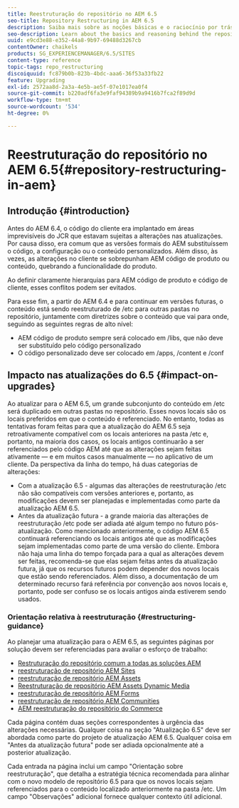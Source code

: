 ```yaml
---
title: Reestruturação do repositório no AEM 6.5
seo-title: Repository Restructuring in AEM 6.5
description: Saiba mais sobre as noções básicas e o raciocínio por trás da reestruturação do repositório no AEM 6.5
seo-description: Learn about the basics and reasoning behind the repository restructuring in AEM 6.5
uuid: e9cd3e88-e352-44a8-9b97-69488d3267cb
contentOwner: chaikels
products: SG_EXPERIENCEMANAGER/6.5/SITES
content-type: reference
topic-tags: repo_restructuring
discoiquuid: fc879b0b-823b-4bdc-aaa6-36f53a33fb22
feature: Upgrading
exl-id: 2572aa8d-2a3a-4e5b-ae5f-07e1017ea0f4
source-git-commit: b220adf6fa3e9faf94389b9a9416b7fca2f89d9d
workflow-type: tm+mt
source-wordcount: '534'
ht-degree: 0%

---
```


# Reestruturação do repositório no AEM 6.5{#repository-restructuring-in-aem}

## Introdução {#introduction}

Antes do AEM 6.4, o código do cliente era implantado em áreas imprevisíveis do JCR que estavam sujeitas a alterações nas atualizações. Por causa disso, era comum que as versões formais do AEM substituíssem o código, a configuração ou o conteúdo personalizados. Além disso, às vezes, as alterações no cliente se sobrepunham AEM código de produto ou conteúdo, quebrando a funcionalidade do produto.

Ao definir claramente hierarquias para AEM código de produto e código de cliente, esses conflitos podem ser evitados.

Para esse fim, a partir do AEM 6.4 e para continuar em versões futuras, o conteúdo está sendo reestruturado de /etc para outras pastas no repositório, juntamente com diretrizes sobre o conteúdo que vai para onde, seguindo as seguintes regras de alto nível:

* AEM código de produto sempre será colocado em /libs, que não deve ser substituído pelo código personalizado
* O código personalizado deve ser colocado em /apps, /content e /conf

## Impacto nas atualizações do 6.5 {#impact-on-upgrades}

Ao atualizar para o AEM 6.5, um grande subconjunto do conteúdo em /etc será duplicado em outras pastas no repositório. Esses novos locais são os locais preferidos em que o conteúdo é referenciado. No entanto, todas as tentativas foram feitas para que a atualização do AEM 6.5 seja retroativamente compatível com os locais anteriores na pasta /etc e, portanto, na maioria dos casos, os locais antigos continuarão a ser referenciados pelo código AEM até que as alterações sejam feitas ativamente — e em muitos casos manualmente — no aplicativo de um cliente. Da perspectiva da linha do tempo, há duas categorias de alterações:

* Com a atualização 6.5 - algumas das alterações de reestruturação /etc não são compatíveis com versões anteriores e, portanto, as modificações devem ser planejadas e implementadas como parte da atualização AEM 6.5.
* Antes da atualização futura - a grande maioria das alterações de reestruturação /etc pode ser adiada até algum tempo no futuro pós-atualização. Como mencionado anteriormente, o código AEM 6.5 continuará referenciando os locais antigos até que as modificações sejam implementadas como parte de uma versão do cliente. Embora não haja uma linha do tempo forçada para a qual as alterações devem ser feitas, recomenda-se que elas sejam feitas antes da atualização futura, já que os recursos futuros podem depender dos novos locais que estão sendo referenciados. Além disso, a documentação de um determinado recurso fará referência por convenção aos novos locais e, portanto, pode ser confuso se os locais antigos ainda estiverem sendo usados.

### Orientação relativa à reestruturação {#restructuring-guidance}

Ao planejar uma atualização para o AEM 6.5, as seguintes páginas por solução devem ser referenciadas para avaliar o esforço de trabalho:

* [Restruturação do repositório comum a todas as soluções AEM](/help/sites-deploying/all-repository-restructuring-in-aem-6-5.md)
* [reestruturação de repositório AEM Sites](/help/sites-deploying/sites-repository-restructuring-in-aem-6-5.md)
* [reestruturação de repositório AEM Assets](/help/sites-deploying/assets-repository-restructuring-in-aem-6-5.md)
* [Reestruturação de repositório AEM Assets Dynamic Media](/help/sites-deploying/dynamicmedia-repository-restructuring-in-aem-6-5.md)
* [reestruturação de repositório AEM Forms](/help/sites-deploying/forms-repository-restructuring-in-aem-6-5.md)
* [reestruturação de repositório AEM Communities](/help/sites-deploying/communities-repository-restructuring-in-aem-6-5.md)
* [AEM reestruturação do repositório do Commerce](/help/sites-deploying/ecommerce-repository-restructuring-in-aem-6-5.md)

Cada página contém duas seções correspondentes à urgência das alterações necessárias. Qualquer coisa na seção &quot;Atualização 6.5&quot; deve ser abordada como parte do projeto de atualização AEM 6.5. Qualquer coisa em &quot;Antes da atualização futura&quot; pode ser adiada opcionalmente até a posterior atualização.

Cada entrada na página inclui um campo &quot;Orientação sobre reestruturação&quot;, que detalha a estratégia técnica recomendada para alinhar com o novo modelo de repositório 6.5 para que os novos locais sejam referenciados para o conteúdo localizado anteriormente na pasta /etc. Um campo &quot;Observações&quot; adicional fornece qualquer contexto útil adicional.
